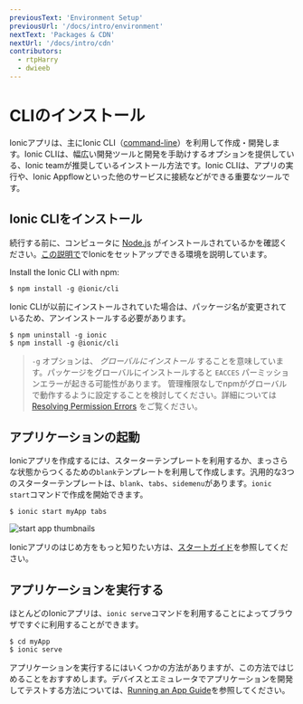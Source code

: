```yaml
---
previousText: 'Environment Setup'
previousUrl: '/docs/intro/environment'
nextText: 'Packages & CDN'
nextUrl: '/docs/intro/cdn'
contributors:
  - rtpHarry
  - dwieeb
---
```


# CLIのインストール

Ionicアプリは、主にIonic CLI（[command-line](/docs/reference/glossary#cli)）を利用して作成・開発します。Ionic CLIは、幅広い開発ツールと開発を手助けするオプションを提供している、Ionic teamが推奨しているインストール方法です。Ionic CLIは、アプリの実行や、Ionic Appflowといった他のサービスに接続などができる重要なツールです。

## Ionic CLIをインストール

続行する前に、コンピュータに [Node.js](/docs/reference/glossary#node) がインストールされているかを確認ください。[この説明で](/docs/intro/environment)でIonicをセットアップできる環境を説明しています。

Install the Ionic CLI with npm:

```shell
$ npm install -g @ionic/cli
```

Ionic CLIが以前にインストールされていた場合は、パッケージ名が変更されているため、アンインストールする必要があります。

```shell
$ npm uninstall -g ionic
$ npm install -g @ionic/cli

```

> `-g` オプションは、 _グローバルにインストール_ することを意味しています。パッケージをグローバルにインストールすると `EACCES` パーミッションエラーが起きる可能性があります。
> 管理権限なしでnpmがグローバルで動作するように設定することを検討してください。詳細については [Resolving Permission Errors](/docs/developing/tips#resolving-permission-errors) をご覧ください。

## アプリケーションの起動

Ionicアプリを作成するには、スターターテンプレートを利用するか、まっさらな状態からつくるための`blank`テンプレートを利用して作成します。汎用的な3つのスターターテンプレートは、`blank`、`tabs`、`sidemenu`があります。`ionic start`コマンドで作成を開始できます。

```shell
$ ionic start myApp tabs
```

![start app thumbnails](/docs/assets/img/installation/start-app-thumbnails.png)


Ionicアプリのはじめ方をもっと知りたい方は、[スタートガイド](/docs/developing/starting)を参照してください。

## アプリケーションを実行する

ほとんどのIonicアプリは、`ionic serve`コマンドを利用することによってブラウザですぐに利用することができます。

```shell
$ cd myApp
$ ionic serve
```

アプリケーションを実行するにはいくつかの方法がありますが、この方法ではじめることをおすすめします。デバイスとエミュレータでアプリケーションを開発してテストする方法については、[Running an App Guide](/docs/developing/previewing)を参照してください。
